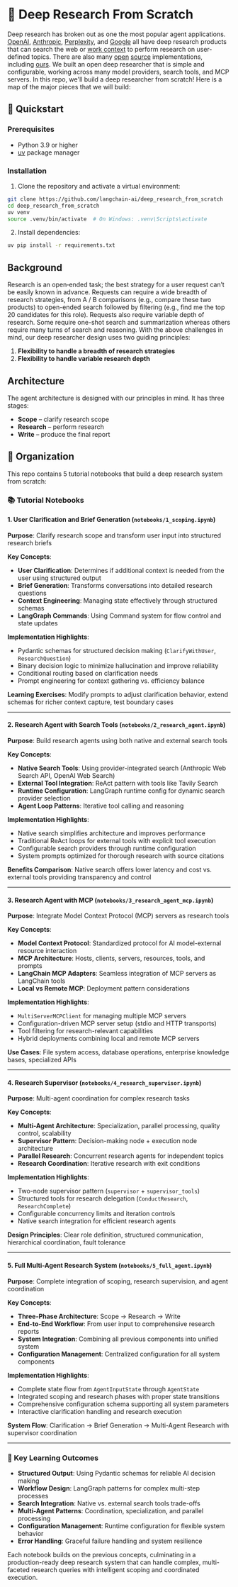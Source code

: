 # 🧱 Deep Research From Scratch 

Deep research has broken out as one the most popular agent applications. [OpenAI](https://openai.com/index/introducing-deep-research/), [Anthropic](https://www.anthropic.com/engineering/built-multi-agent-research-system), [Perplexity](https://www.perplexity.ai/hub/blog/introducing-perplexity-deep-research), and [Google](https://gemini.google/overview/deep-research/?hl=en) all have deep research products that can search the web or [work context](https://www.anthropic.com/news/research) to perform research on user-defined topics. There are also many [open](https://huggingface.co/blog/open-deep-research) [source](https://github.com/google-gemini/gemini-fullstack-langgraph-quickstart) implementations, including [ours](https://github.com/langchain-ai/open_deep_research). We built an open deep researcher that is simple and configurable, working across many model providers, search tools, and MCP servers. In this repo, we'll build a deep researcher from scratch! Here is a map of the major pieces that we will build:



## 🚀 Quickstart 

### Prerequisites
- Python 3.9 or higher
- [uv](https://docs.astral.sh/uv/) package manager

### Installation
1. Clone the repository and activate a virtual environment:
```bash
git clone https://github.com/langchain-ai/deep_research_from_scratch
cd deep_research_from_scratch
uv venv
source .venv/bin/activate  # On Windows: .venv\Scripts\activate
```

2. Install dependencies:
```bash
uv pip install -r requirements.txt
```

## Background 

Research is an open‑ended task; the best strategy for a user request can’t be easily known in advance. Requests can require a wide breadth of research strategies, from A / B comparisons (e.g., compare these two products) to open-ended search followed by filtering (e.g., find me the top 20 candidates for this role). Requests also require variable depth of research. Some require one-shot search and summarization whereas others require many turns of search and reasoning. With the above challenges in mind, our deep researcher design uses two guiding principles:

1. **Flexibility to handle a breadth of research strategies** 
2. **Flexibility to handle variable research depth**

## Architecture 

The agent architecture is designed with our principles in mind. It has three stages:

- **Scope** – clarify research scope
- **Research** – perform research
- **Write** – produce the final report

## 📝 Organization 

This repo contains 5 tutorial notebooks that build a deep research system from scratch:

### 📚 Tutorial Notebooks

#### 1. User Clarification and Brief Generation (`notebooks/1_scoping.ipynb`)
**Purpose**: Clarify research scope and transform user input into structured research briefs

**Key Concepts**:
- **User Clarification**: Determines if additional context is needed from the user using structured output
- **Brief Generation**: Transforms conversations into detailed research questions
- **Context Engineering**: Managing state effectively through structured schemas
- **LangGraph Commands**: Using Command system for flow control and state updates

**Implementation Highlights**:
- Pydantic schemas for structured decision making (`ClarifyWithUser`, `ResearchQuestion`)
- Binary decision logic to minimize hallucination and improve reliability
- Conditional routing based on clarification needs
- Prompt engineering for context gathering vs. efficiency balance

**Learning Exercises**: Modify prompts to adjust clarification behavior, extend schemas for richer context capture, test boundary cases

---

#### 2. Research Agent with Search Tools (`notebooks/2_research_agent.ipynb`)
**Purpose**: Build research agents using both native and external search tools

**Key Concepts**:
- **Native Search Tools**: Using provider-integrated search (Anthropic Web Search API, OpenAI Web Search)
- **External Tool Integration**: ReAct pattern with tools like Tavily Search
- **Runtime Configuration**: LangGraph runtime config for dynamic search provider selection
- **Agent Loop Patterns**: Iterative tool calling and reasoning

**Implementation Highlights**:
- Native search simplifies architecture and improves performance
- Traditional ReAct loops for external tools with explicit tool execution
- Configurable search providers through runtime configuration
- System prompts optimized for thorough research with source citations

**Benefits Comparison**: Native search offers lower latency and cost vs. external tools providing transparency and control

---

#### 3. Research Agent with MCP (`notebooks/3_research_agent_mcp.ipynb`)
**Purpose**: Integrate Model Context Protocol (MCP) servers as research tools

**Key Concepts**:
- **Model Context Protocol**: Standardized protocol for AI model-external resource interaction
- **MCP Architecture**: Hosts, clients, servers, resources, tools, and prompts
- **LangChain MCP Adapters**: Seamless integration of MCP servers as LangChain tools
- **Local vs Remote MCP**: Deployment pattern considerations

**Implementation Highlights**:
- `MultiServerMCPClient` for managing multiple MCP servers
- Configuration-driven MCP server setup (stdio and HTTP transports)
- Tool filtering for research-relevant capabilities
- Hybrid deployments combining local and remote MCP servers

**Use Cases**: File system access, database operations, enterprise knowledge bases, specialized APIs

---

#### 4. Research Supervisor (`notebooks/4_research_supervisor.ipynb`)
**Purpose**: Multi-agent coordination for complex research tasks

**Key Concepts**:
- **Multi-Agent Architecture**: Specialization, parallel processing, quality control, scalability
- **Supervisor Pattern**: Decision-making node + execution node architecture
- **Parallel Research**: Concurrent research agents for independent topics
- **Research Coordination**: Iterative research with exit conditions

**Implementation Highlights**:
- Two-node supervisor pattern (`supervisor` + `supervisor_tools`)
- Structured tools for research delegation (`ConductResearch`, `ResearchComplete`)
- Configurable concurrency limits and iteration controls
- Native search integration for efficient research agents

**Design Principles**: Clear role definition, structured communication, hierarchical coordination, fault tolerance

---

#### 5. Full Multi-Agent Research System (`notebooks/5_full_agent.ipynb`)
**Purpose**: Complete integration of scoping, research supervision, and agent coordination

**Key Concepts**:
- **Three-Phase Architecture**: Scope → Research → Write
- **End-to-End Workflow**: From user input to comprehensive research reports
- **System Integration**: Combining all previous components into unified system
- **Configuration Management**: Centralized configuration for all system components

**Implementation Highlights**:
- Complete state flow from `AgentInputState` through `AgentState`
- Integrated scoping and research phases with proper state transitions
- Comprehensive configuration schema supporting all system parameters
- Interactive clarification handling and research execution

**System Flow**: Clarification → Brief Generation → Multi-Agent Research with supervisor coordination

---

### 🎯 Key Learning Outcomes

- **Structured Output**: Using Pydantic schemas for reliable AI decision making
- **Workflow Design**: LangGraph patterns for complex multi-step processes
- **Search Integration**: Native vs. external search tools trade-offs
- **Multi-Agent Patterns**: Coordination, specialization, and parallel processing
- **Configuration Management**: Runtime configuration for flexible system behavior
- **Error Handling**: Graceful failure handling and system resilience

Each notebook builds on the previous concepts, culminating in a production-ready deep research system that can handle complex, multi-faceted research queries with intelligent scoping and coordinated execution. 

